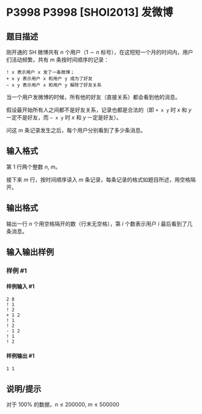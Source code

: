 # P3998 P3998 [SHOI2013] 发微博

## 题目描述

刚开通的 SH 微博共有 $n$ 个用户（$1\sim n$ 标号），在这短短一个月的时间内，用户们活动频繁，共有 $m$ 条按时间顺序的记录：

```plain
! x 表示用户 x 发了一条微博；
+ x y 表示用户 x 和用户 y 成为了好友
− x y 表示用户 x 和用户 y 解除了好友关系
```
当一个用户发微博的时候，所有他的好友（直接关系）都会看到他的消息。

假设最开始所有人之间都不是好友关系，记录也都是合法的（即 `+ x y` 时 $x$ 和 $y$ 一定不是好友，而 `− x y` 时 $x$ 和 $y$ 一定是好友）。

问这 $m$ 条记录发生之后，每个用户分别看到了多少条消息。


## 输入格式

第 $1$ 行两个整数 $n$, $m$。

接下来 $m$ 行，按时间顺序读入 $m$ 条记录，每条记录的格式如题目所述，用空格隔开。

## 输出格式

输出一行 $n$ 个用空格隔开的数（行末无空格），第 $i$ 个数表示用户 $i$ 最后看到了几条消息。


## 输入输出样例

### 样例 #1

#### 样例输入 #1

```
2 8
! 1
! 2
+ 1 2
! 1
! 2
- 1 2
! 1
! 2
```

#### 样例输出 #1

```
1 1
```

## 说明/提示

对于 $100\%$ 的数据，$n\leq 200000$, $m\leq 500000$
